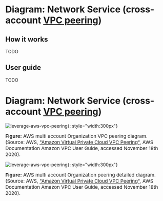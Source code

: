 # Diagram: Network Service (cross-account [VPC peering](https://docs.aws.amazon.com/vpc/latest/peering/what-is-vpc-peering.html)) 

## How it works
TODO

## User guide
TODO

# Diagram: Network Service (cross-account [VPC peering](https://docs.aws.amazon.com/vpc/latest/peering/what-is-vpc-peering.html)) 

![leverage-aws-vpc-peering](../../../../assets/images/diagrams/aws-vpc-peering-1.png "Leverage"){: style="width:300px"}
<figcaption style="font-size:15px">
<b>Figure:</b> AWS multi account Organization VPC peering diagram.
(Source: AWS, 
<a href="https://docs.aws.amazon.com/vpc/latest/peering/vpc-pg.pdf">
"Amazon Virtual Private Cloud VPC Peering"</a>,
AWS Documentation Amazon VPC User Guide, accessed November 18th 2020).
</figcaption>

![leverage-aws-vpc-peering](../../../../assets/images/diagrams/aws-vpc-peering-2.png "Leverage"){: style="width:300px"}
<figcaption style="font-size:15px">
<b>Figure:</b> AWS multi account Organization peering detailed diagram.
(Source: AWS, 
<a href="https://docs.aws.amazon.com/vpc/latest/peering/vpc-pg.pdf">
"Amazon Virtual Private Cloud VPC Peering"</a>,
AWS Documentation Amazon VPC User Guide, accessed November 18th 2020).
</figcaption>